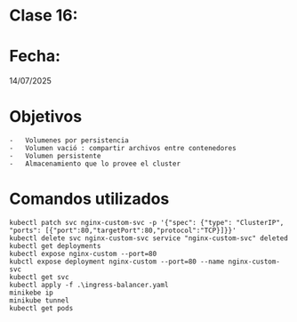# Clase 16: 


# Fecha: 
14/07/2025

# Objetivos
    
    -   Volumenes por persistencia 
    -   Volumen vació : compartir archivos entre contenedores
    -   Volumen persistente 
    -   Almacenamiento que lo provee el cluster 
    
# Comandos utilizados
    
    kubectl patch svc nginx-custom-svc -p '{"spec": {"type": "ClusterIP", "ports": [{"port":80,"targetPort":80,"protocol":"TCP}]}}' 
    kubectl delete svc nginx-custom-svc service "nginx-custom-svc" deleted 
    kubectl get deployments 
    kubectl expose nginx-custom --port=80 
    kubctl expose deployment nginx-custom --port=80 --name nginx-custom-svc 
    kubectl get svc 
    kubectl apply -f .\ingress-balancer.yaml 
    minikebe ip 
    minikube tunnel 
    kubectl get pods 